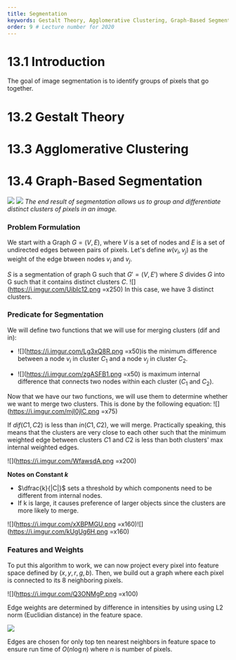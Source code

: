 ```yaml
---
title: Segmentation
keywords: Gestalt Theory, Agglomerative Clustering, Graph-Based Segmentation
order: 9 # Lecture number for 2020
---
```

# 13.1 Introduction
The goal of image segmentation is to identify groups of pixels that go together. 

# 13.2 Gestalt Theory
# 13.3 Agglomerative Clustering
# 13.4 Graph-Based Segmentation


![](https://i.imgur.com/ZHtHFXg.jpg)
![](https://i.imgur.com/Ahv5xsA.jpg)
_The end result of segmentation allows us to group and differentiate distinct clusters of pixels in an image._

### Problem Formulation
We start with a Graph $G = (V, E)$, where $V$ is a set of nodes and $E$ is a set of undirected edges between pairs of pixels. Let's define $w(v_i, v_j)$ as the weight of the edge btween nodes $v_i$ and $v_j$.

$S$ is a segmentation of graph G such that $G' = (V, E')$ where $S$ divides $G$ into G such that it contains distinct clusters $C$. 
![](https://i.imgur.com/UibIc12.png =x250)
In this case, we have 3 distinct clusters.



### Predicate for Segmentation
We will define two functions that we will use for merging clusters (dif and in):


* ![](https://i.imgur.com/Lg3xQ8R.png =x50)is the minimum difference between a node $v_i$ in cluster $C_1$ and a node $v_j$ in cluster $C_2$.

* ![](https://i.imgur.com/zgASFB1.png =x50) is maximum internal difference that connects two nodes within each cluster ($C_1$ and $C_2$).
    
Now that we have our two functions, we will use them to determine whether we want to merge two clusters. This is done by the following equation:
![](https://i.imgur.com/mjI0jlC.png =x75)

If $dif(C1,C2)$ is less than $in(C1, C2)$, we will merge. Practically speaking, this means that the clusters are very close to each other such that the minimum weighted edge between clusters $C1$ and $C2$ is less than both clusters' max internal weighted edges. 

![](https://i.imgur.com/WfawsdA.png =x200)


**Notes on Constant $k$**

* $\dfrac{k}{|C|}$ sets a threshold by which components need to be different from internal nodes.
* If k is large, it causes preference of larger objects since the clusters are more likely to merge.

![](https://i.imgur.com/xXBPMGU.png =x160)![](https://i.imgur.com/kUgUg6H.png =x160)

### Features and Weights
To put this algorithm to work, we can now project every pixel into feature space defined by $(x, y, r, g, b)$. Then, we build out a graph where each pixel is connected to its 8 neighboring pixels.

![](https://i.imgur.com/Q3ONMgP.png =x100)

Edge weights are determined by difference in intensities by using using L2 norm (Euclidian distance) in the feature space. 

![](https://i.imgur.com/x27iFBO.png)

Edges are chosen for only top ten nearest neighbors in feature space to ensure run time of $O(n \log n)$ where $n$ is number of pixels.




